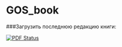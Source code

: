 # GOS_book

###Загрузить последнюю редакцию книги: 

[![PDF Status](http://mult-masha-i-medved.ru/kcaptcha/masha.png)](https://github.com/DidenkoAndre/GOS_book/raw/master/_main.pdf)



